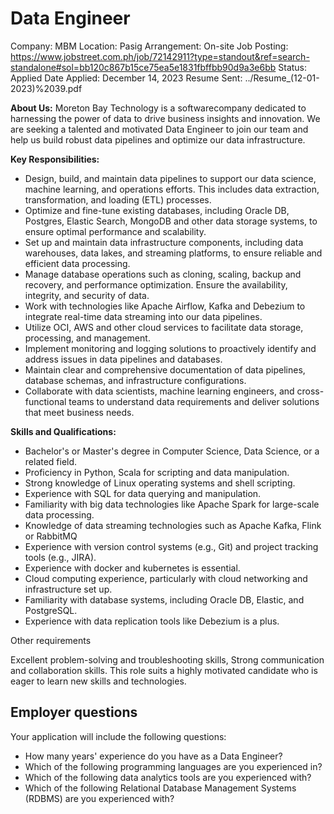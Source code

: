# Data Engineer

Company: MBM
Location: Pasig
Arrangement: On-site
Job Posting: https://www.jobstreet.com.ph/job/72142911?type=standout&ref=search-standalone#sol=bb120c867b15ce75ea5e1831fbffbb90d9a3e6bb
Status: Applied
Date Applied: December 14, 2023
Resume Sent: ../Resume_(12-01-2023)%2039.pdf

**About Us:** Moreton Bay Technology is a softwarecompany dedicated to harnessing the power of data to drive business insights and innovation. We are seeking a talented and motivated Data Engineer to join our team and help us build robust data pipelines and optimize our data infrastructure.

**Key Responsibilities:**

- Design, build, and maintain data pipelines to support our data science, machine learning, and operations efforts. This includes data extraction, transformation, and loading (ETL) processes.
- Optimize and fine-tune existing databases, including Oracle DB, Postgres, Elastic Search, MongoDB and other data storage systems, to ensure optimal performance and scalability.
- Set up and maintain data infrastructure components, including data warehouses, data lakes, and streaming platforms, to ensure reliable and efficient data processing.
- Manage database operations such as cloning, scaling, backup and recovery, and performance optimization. Ensure the availability, integrity, and security of data.
- Work with technologies like Apache Airflow, Kafka and Debezium to integrate real-time data streaming into our data pipelines.
- Utilize OCI, AWS and other cloud services to facilitate data storage, processing, and management.
- Implement monitoring and logging solutions to proactively identify and address issues in data pipelines and databases.
- Maintain clear and comprehensive documentation of data pipelines, database schemas, and infrastructure configurations.
- Collaborate with data scientists, machine learning engineers, and cross-functional teams to understand data requirements and deliver solutions that meet business needs.

**Skills and Qualifications:**

- Bachelor's or Master's degree in Computer Science, Data Science, or a related field.
- Proficiency in Python, Scala for scripting and data manipulation.
- Strong knowledge of Linux operating systems and shell scripting.
- Experience with SQL for data querying and manipulation.
- Familiarity with big data technologies like Apache Spark for large-scale data processing.
- Knowledge of data streaming technologies such as Apache Kafka, Flink or RabbitMQ
- Experience with version control systems (e.g., Git) and project tracking tools (e.g., JIRA).
- Experience with docker and kubernetes is essential.
- Cloud computing experience, particularly with cloud networking and infrastructure set up.
- Familiarity with database systems, including Oracle DB, Elastic, and PostgreSQL.
- Experience with data replication tools like Debezium is a plus.

Other requirements

Excellent problem-solving and troubleshooting skills, Strong communication and collaboration skills. This role suits a highly motivated candidate who is eager to learn new skills and technologies.

## Employer questions

Your application will include the following questions:

- How many years' experience do you have as a Data Engineer?
- Which of the following programming languages are you experienced in?
- Which of the following data analytics tools are you experienced with?
- Which of the following Relational Database Management Systems (RDBMS) are you experienced with?